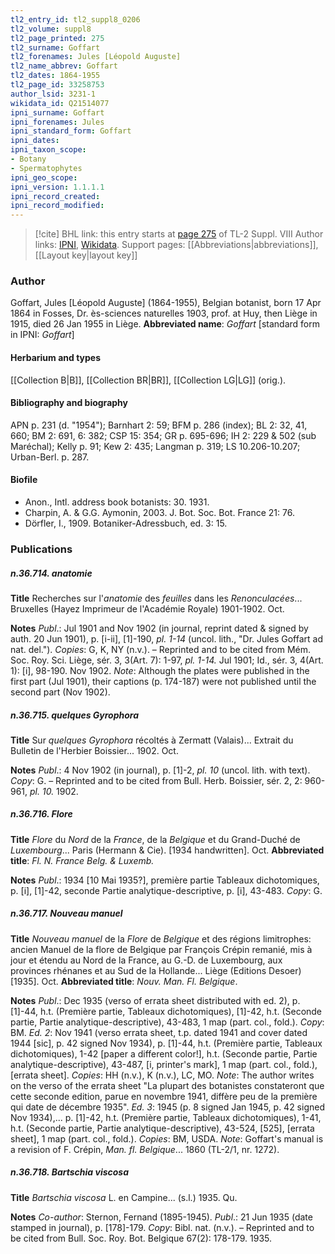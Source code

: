 ```yaml
---
tl2_entry_id: tl2_suppl8_0206
tl2_volume: suppl8
tl2_page_printed: 275
tl2_surname: Goffart
tl2_forenames: Jules [Léopold Auguste]
tl2_name_abbrev: Goffart
tl2_dates: 1864-1955
tl2_page_id: 33258753
author_lsid: 3231-1
wikidata_id: Q21514077
ipni_surname: Goffart
ipni_forenames: Jules
ipni_standard_form: Goffart
ipni_dates: 
ipni_taxon_scope: 
- Botany
- Spermatophytes
ipni_geo_scope: 
ipni_version: 1.1.1.1
ipni_record_created: 
ipni_record_modified:
---
```


> [!cite] BHL link: this entry starts at [page 275](https://www.biodiversitylibrary.org/page/33258753) of TL-2 Suppl. VIII
> Author links: [IPNI](https://www.ipni.org/a/3231-1), [Wikidata](https://www.wikidata.org/wiki/Q21514077). Support pages: [[Abbreviations|abbreviations]], [[Layout key|layout key]]

### Author

Goffart, Jules \[Léopold Auguste\] (1864-1955), Belgian botanist, born 17 Apr 1864 in Fosses, Dr. ès-sciences naturelles 1903, prof. at Huy, then Liège in 1915, died 26 Jan 1955 in Liège. 
**Abbreviated name**: *Goffart* \[standard form in IPNI: *Goffart*\]

#### Herbarium and types

[[Collection B|B]], [[Collection BR|BR]], [[Collection LG|LG]] (orig.).

#### Bibliography and biography

APN p. 231 (d. "1954"); Barnhart 2: 59; BFM p. 286 (index); BL 2: 32, 41, 660; BM 2: 691, 6: 382; CSP 15: 354; GR p. 695-696; IH 2: 229 & 502 (sub Maréchal); Kelly p. 91; Kew 2: 435; Langman p. 319; LS 10.206-10.207; Urban-Berl. p. 287.

#### Biofile

- Anon., Intl. address book botanists: 30. 1931.
- Charpin, A. & G.G. Aymonin, 2003. J. Bot. Soc. Bot. France 21: 76.
- Dörfler, I., 1909. Botaniker-Adressbuch, ed. 3: 15.

### Publications

##### n.36.714. anatomie

**Title**
Recherches sur l'*anatomie* des *feuilles* dans les *Renonculacées*... Bruxelles (Hayez Imprimeur de l'Académie Royale) 1901-1902. Oct.

**Notes**
*Publ*.: Jul 1901 and Nov 1902 (in journal, reprint dated & signed by auth. 20 Jun 1901), p. \[i-ii\], \[1\]-190, *pl. 1-14* (uncol. lith., "Dr. Jules Goffart ad nat. del."). *Copies*: G, K, NY (n.v.). – Reprinted and to be cited from Mém. Soc. Roy. Sci. Liège, sér. 3, 3(Art. 7): 1-97, *pl. 1-14.* Jul 1901; Id., sér. 3, 4(Art. 1): \[i\], 98-190. Nov 1902.
*Note*: Although the plates were published in the first part (Jul 1901), their captions (p. 174-187) were not published until the second part (Nov 1902).

##### n.36.715. quelques Gyrophora

**Title**
Sur *quelques Gyrophora* récoltés à Zermatt (Valais)... Extrait du Bulletin de l'Herbier Boissier... 1902. Oct.

**Notes**
*Publ*.: 4 Nov 1902 (in journal), p. \[1\]-2, *pl. 10* (uncol. lith. with text). *Copy*: G. – Reprinted and to be cited from Bull. Herb. Boissier, sér. 2, 2: 960-961, *pl. 10.* 1902.

##### n.36.716. Flore

**Title**
*Flore* du *Nord* de la *France*, de la *Belgique* et du Grand-Duché de *Luxembourg*... Paris (Hermann & Cie). \[1934 handwritten\]. Oct.
**Abbreviated title**: *Fl. N. France Belg. & Luxemb.*

**Notes**
*Publ*.: 1934 \[10 Mai 1935?\], première partie Tableaux dichotomiques, p. \[i\], \[1\]-42, seconde Partie analytique-descriptive, p. \[i\], 43-483. *Copy*: G.

##### n.36.717. Nouveau manuel

**Title**
*Nouveau manuel* de la *Flore* de *Belgique* et des régions limitrophes: ancien Manuel de la flore de Belgique par François Crépin remanié, mis à jour et étendu au Nord de la France, au G.-D. de Luxembourg, aux provinces rhénanes et au Sud de la Hollande... Liège (Editions Desoer) \[1935\]. Oct.
**Abbreviated title**: *Nouv. Man. Fl. Belgique*.

**Notes**
*Publ*.: Dec 1935 (verso of errata sheet distributed with ed. 2), p. \[1\]-44, h.t. (Première partie, Tableaux dichotomiques), \[1\]-42, h.t. (Seconde partie, Partie analytique-descriptive), 43-483, 1 map (part. col., fold.). *Copy*: BM.
*Ed. 2*: Nov 1941 (verso errata sheet, t.p. dated 1941 and cover dated 1944 \[sic\], p. 42 signed Nov 1934), p. \[1\]-44, h.t. (Première partie, Tableaux dichotomiques), 1-42 \[paper a different color!\], h.t. (Seconde partie, Partie analytique-descriptive), 43-487, \[i, printer's mark\], 1 map (part. col., fold.), \[errata sheet\]. *Copies*: HH (n.v.), K (n.v.), LC, MO.
*Note*: The author writes on the verso of the errata sheet "La plupart des botanistes constateront que cette seconde edition, parue en novembre 1941, diffère peu de la première qui date de décembre 1935".
*Ed. 3*: 1945 (p. 8 signed Jan 1945, p. 42 signed Nov 1934),... p. \[1\]-42, h.t. (Première partie, Tableaux dichotomiques), 1-41, h.t. (Seconde partie, Partie analytique-descriptive), 43-524, \[525\], \[errata sheet\], 1 map (part. col., fold.). *Copies*: BM, USDA.
*Note*: Goffart's manual is a revision of F. Crépin, *Man. fl. Belgique*... 1860 (TL-2/1, nr. 1272).

##### n.36.718. Bartschia viscosa

**Title**
*Bartschia viscosa* L. en Campine... (s.l.) 1935. Qu.

**Notes**
*Co-author*: Sternon, Fernand (1895-1945).
*Publ*.: 21 Jun 1935 (date stamped in journal), p. \[178\]-179. *Copy*: Bibl. nat. (n.v.). – Reprinted and to be cited from Bull. Soc. Roy. Bot. Belgique 67(2): 178-179. 1935.

